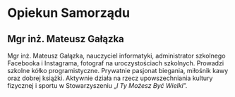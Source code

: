 # Opiekun Samorządu
## Mgr inż. Mateusz Gałązka
Mgr inż. Mateusz Gałązka, nauczyciel informatyki, administrator szkolnego Facebooka i Instagrama, fotograf na uroczystościach szkolnych. Prowadzi szkolne kółko programistyczne. Prywatnie pasjonat biegania, miłośnik kawy oraz dobrej książki. Aktywnie działa na rzecz upowszechniania kultury fizycznej i sportu w Stowarzyszeniu „*I Ty Możesz Być Wielki*”.